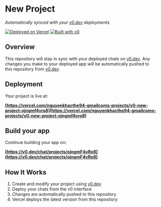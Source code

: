 # New Project

*Automatically synced with your [v0.dev](https://v0.dev) deployments*

[![Deployed on Vercel](https://img.shields.io/badge/Deployed%20on-Vercel-black?style=for-the-badge&logo=vercel)](https://vercel.com/nguyenkhacthe94-gmailcoms-projects/v0-new-project-ojngmf4vro8)
[![Built with v0](https://img.shields.io/badge/Built%20with-v0.dev-black?style=for-the-badge)](https://v0.dev/chat/projects/ojngmF4vRo8)

## Overview

This repository will stay in sync with your deployed chats on [v0.dev](https://v0.dev).
Any changes you make to your deployed app will be automatically pushed to this repository from [v0.dev](https://v0.dev).

## Deployment

Your project is live at:

**[https://vercel.com/nguyenkhacthe94-gmailcoms-projects/v0-new-project-ojngmf4vro8](https://vercel.com/nguyenkhacthe94-gmailcoms-projects/v0-new-project-ojngmf4vro8)**

## Build your app

Continue building your app on:

**[https://v0.dev/chat/projects/ojngmF4vRo8](https://v0.dev/chat/projects/ojngmF4vRo8)**

## How It Works

1. Create and modify your project using [v0.dev](https://v0.dev)
2. Deploy your chats from the v0 interface
3. Changes are automatically pushed to this repository
4. Vercel deploys the latest version from this repository